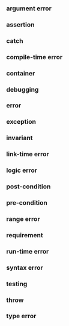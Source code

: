 ### argument error


### assertion


### catch


### compile-time error


### container


### debugging


### error


### exception


### invariant


### link-time error

### logic error


### post-condition


### pre-condition


### range error


### requirement


### run-time error


### syntax error


### testing


### throw


### type error
